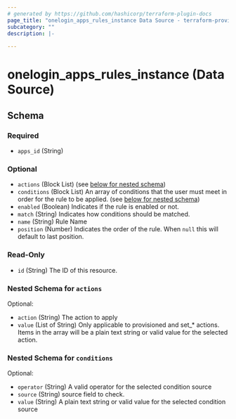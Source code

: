 ```yaml
---
# generated by https://github.com/hashicorp/terraform-plugin-docs
page_title: "onelogin_apps_rules_instance Data Source - terraform-provider-onelogin"
subcategory: ""
description: |-
  
---
```


# onelogin_apps_rules_instance (Data Source)





<!-- schema generated by tfplugindocs -->
## Schema

### Required

- `apps_id` (String)

### Optional

- `actions` (Block List) (see [below for nested schema](#nestedblock--actions))
- `conditions` (Block List) An array of conditions that the user must meet in order for the rule to be applied. (see [below for nested schema](#nestedblock--conditions))
- `enabled` (Boolean) Indicates if the rule is enabled or not.
- `match` (String) Indicates how conditions should be matched.
- `name` (String) Rule Name
- `position` (Number) Indicates the order of the rule. When `null` this will default to last position.

### Read-Only

- `id` (String) The ID of this resource.

<a id="nestedblock--actions"></a>
### Nested Schema for `actions`

Optional:

- `action` (String) The action to apply
- `value` (List of String) Only applicable to provisioned and set_* actions. Items in the array will be a plain text string or valid value for the selected action.


<a id="nestedblock--conditions"></a>
### Nested Schema for `conditions`

Optional:

- `operator` (String) A valid operator for the selected condition source
- `source` (String) source field to check.
- `value` (String) A plain text string or valid value for the selected  condition source


